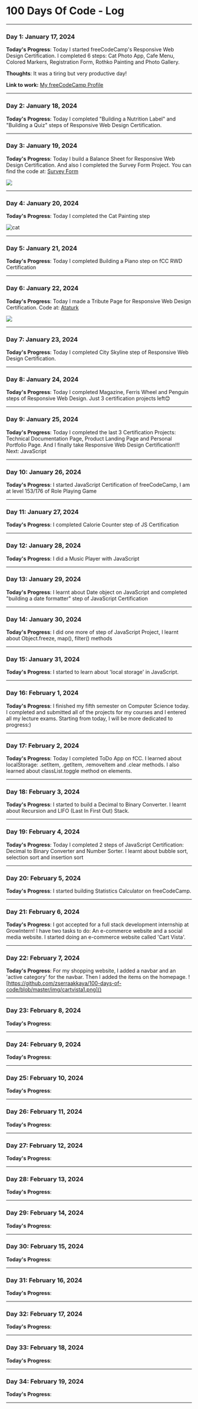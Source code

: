 # 100 Days Of Code - Log

---

### Day 1: January 17, 2024

**Today's Progress**: Today I started freeCodeCamp's Responsive Web Design Certification. I completed 6 steps: Cat Photo App, Cafe Menu, Colored Markers, Registration Form, Rothko Painting and Photo Gallery.

**Thoughts**: It was a tiring but very productive day!

**Link to work:** [My freeCodeCamp Profile](https://www.freecodecamp.org/zeynepakkaya2)

---

### Day 2: January 18, 2024

**Today's Progress**: Today I completed "Building a Nutrition Label" and "Building a Quiz" steps of Responsive Web Design Certification.

---

### Day 3: January 19, 2024

**Today's Progress**: Today I build a Balance Sheet for Responsive Web Design Certification. And also I completed the Survey Form Project. You can find the code at:
[Survey Form](https://github.com/zserraakkaya/freeCodeCamp-ResponsiveWebDesignCertification/blob/main/README.md)

![](https://github.com/zserraakkaya/freeCodeCamp-ResponsiveWebDesignCertification/blob/main/SurveyForm/Screenshot%202024-01-19%20at%2020.33.37.png)

---

### Day 4: January 20, 2024

**Today's Progress**: Today I completed the Cat Painting step

![cat](https://github.com/zserraakkaya/freeCodeCamp-ResponsiveWebDesignCertification/blob/main/img/cat.png)

---

### Day 5: January 21, 2024

**Today's Progress**: Today I completed Building a Piano step on fCC RWD Certification

---

### Day 6: January 22, 2024

**Today's Progress**: Today I made a Tribute Page for Responsive Web Design Certification. Code at: [Ataturk](https://github.com/zserraakkaya/freeCodeCamp-ResponsiveWebDesignCertification/blob/main/README.md)

![](https://github.com/zserraakkaya/freeCodeCamp-ResponsiveWebDesignCertification/blob/main/Ataturk/ss.png)

---

### Day 7: January 23, 2024

**Today's Progress**: Today I completed City Skyline step of Responsive Web Design Certification.

---

### Day 8: January 24, 2024

**Today's Progress**: Today I completed Magazine, Ferris Wheel and Penguin steps of Responsive Web Design. Just 3 certification projects left😊

---

### Day 9: January 25, 2024

**Today's Progress**: Today I completed the last 3 Certification Projects: Technical Documentation Page, Product Landing Page and Personal Portfolio Page. And I finally take Responsive Web Design Certification!!! Next: JavaScript

---

### Day 10: January 26, 2024

**Today's Progress**: I started JavaScript Certification of freeCodeCamp, I am at level 153/176 of Role Playing Game

---

### Day 11: January 27, 2024

**Today's Progress**: I completed Calorie Counter step of JS Certification

---

### Day 12: January 28, 2024

**Today's Progress**: I did a Music Player with JavaScript

---

### Day 13: January 29, 2024

**Today's Progress**: I learnt about Date object on JavaScript and completed "building a date formatter" step of JavaScript Certification

---

### Day 14: January 30, 2024

**Today's Progress**: I did one more of step of JavaScript Project, I learnt about Object.freeze, map(), filter() methods

---

### Day 15: January 31, 2024

**Today's Progress**: I started to learn about 'local storage' in JavaScript.

---

### Day 16: February 1, 2024

**Today's Progress**: I finished my fifth semester on Computer Science today. I completed and submitted all of the projects for my courses and I entered all my lecture exams. Starting from today, I will be more dedicated to progress:)

---

### Day 17: February 2, 2024

**Today's Progress**: Today I completed ToDo App on fCC. I learned about localStorage: .setItem, .getItem, .removeItem and .clear methods. I also learned about classList.toggle method on elements.

---

### Day 18: February 3, 2024

**Today's Progress**: I started to build a Decimal to Binary Converter. I learnt about Recursion and LIFO (Last In First Out) Stack.

---

### Day 19: February 4, 2024

**Today's Progress**: Today I completed 2 steps of JavaScript Certification: Decimal to Binary Converter and Number Sorter. I learnt about bubble sort, selection sort and insertion sort

---

### Day 20: February 5, 2024

**Today's Progress**: I started building Statistics Calculator on freeCodeCamp.

---

### Day 21: February 6, 2024

**Today's Progress**: I got accepted for a full stack development internship at GrowIntern! I have two tasks to do: An e-commerce website and a social media website. I started doing an e-commerce website called 'Cart Vista'.

---

### Day 22: February 7, 2024

**Today's Progress**: For my shopping website, I added a navbar and an 'active category' for the navbar. Then I added the items on the homepage.
![https://github.com/zserraakkaya/100-days-of-code/blob/master/img/cartvista1.png]()

---

### Day 23: February 8, 2024

**Today's Progress**:

---

### Day 24: February 9, 2024

**Today's Progress**:

---

### Day 25: February 10, 2024

**Today's Progress**:

---

### Day 26: February 11, 2024

**Today's Progress**:

---

### Day 27: February 12, 2024

**Today's Progress**:

---

### Day 28: February 13, 2024

**Today's Progress**:

---

### Day 29: February 14, 2024

**Today's Progress**:

---

### Day 30: February 15, 2024

**Today's Progress**:

---

### Day 31: February 16, 2024

**Today's Progress**:

---

### Day 32: February 17, 2024

**Today's Progress**:

---

### Day 33: February 18, 2024

**Today's Progress**:

---

### Day 34: February 19, 2024

**Today's Progress**:

---
